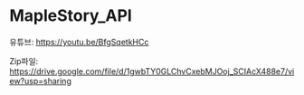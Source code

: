 # MapleStory_API

유튜브: https://youtu.be/BfgSqetkHCc

Zip파일: https://drive.google.com/file/d/1gwbTY0GLChvCxebMJOoj_SCIAcX488e7/view?usp=sharing
